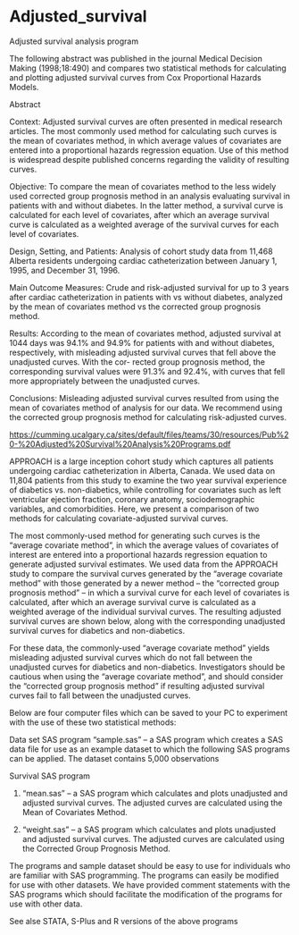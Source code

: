 # Adjusted_survival
Adjusted survival analysis program

The following abstract was published in the journal Medical Decision Making (1998;18:490) and compares two statistical methods for calculating and plotting adjusted survival curves from Cox Proportional Hazards Models.

Abstract

Context: Adjusted survival curves are often presented in medical research articles. The most commonly used method for calculating such curves is the mean of covariates method, in which average values of covariates are entered into a proportional hazards regression equation. Use of this method is widespread despite published concerns regarding the validity of resulting curves.

Objective: To compare the mean of covariates method to the less widely used corrected group prognosis method in an analysis evaluating survival in patients with and without diabetes. In the latter method, a survival curve is calculated for each level of covariates, after which an average survival curve is calculated as a weighted average of the survival curves for each level of covariates.

Design, Setting, and Patients: Analysis of cohort study data from 11,468 Alberta residents undergoing cardiac catheterization between January 1, 1995, and December 31, 1996.

Main Outcome Measures: Crude and risk-adjusted survival for up to 3 years after cardiac catheterization in patients with vs without diabetes, analyzed by the mean of covariates method vs the corrected group prognosis method.

Results: According to the mean of covariates method, adjusted survival at 1044 days was 94.1% and 94.9% for patients with and without diabetes, respectively, with misleading adjusted survival curves that fell above the unadjusted curves. With the cor- rected group prognosis method, the corresponding survival values were 91.3% and 92.4%, with curves that fell more appropriately between the unadjusted curves.

Conclusions: Misleading adjusted survival curves resulted from using the mean of covariates method of analysis for our data. We recommend using the corrected group prognosis method for calculating risk-adjusted curves.

https://cumming.ucalgary.ca/sites/default/files/teams/30/resources/Pub%20-%20Adjusted%20Survival%20Analysis%20Programs.pdf

APPROACH is a large inception cohort study which captures all patients undergoing cardiac catheterization in Alberta, Canada. We used data on 11,804 patients from this study to examine the two year survival experience of diabetics vs. non-diabetics, while controlling for covariates such as left ventricular ejection fraction, coronary anatomy, sociodemographic variables, and comorbidities. Here, we present a comparison of two methods for calculating covariate-adjusted survival curves.

The most commonly-used method for generating such curves is the “average covariate method”, in which the average values of covariates of interest are entered into a proportional hazards regression equation to generate adjusted survival estimates. We used data from the APPROACH study to compare the survival curves generated by the “average covariate method” with those generated by a newer method – the “corrected group prognosis method” – in which a survival curve for each level of covariates is calculated, after which an average survival curve is calculated as a weighted average of the individual survival curves. The resulting adjusted survival curves are shown below, along with the corresponding unadjusted survival curves for diabetics and non-diabetics.

For these data, the commonly-used “average covariate method” yields misleading adjusted survival curves which do not fall between the unadjusted curves for diabetics and non-diabetics. Investigators should be cautious when using the “average covariate method”, and should consider the “corrected group prognosis method” if resulting adjusted survival curves fail to fall between the unadjusted curves.

Below are four computer files which can be saved to your PC to experiment with the use of these two statistical methods:

Data set SAS program
“sample.sas” – a SAS program which creates a SAS data file for use as an example dataset to which the following SAS programs can be applied. The dataset contains 5,000 observations

Survival SAS program
1. “mean.sas” – a SAS program which calculates and plots unadjusted and adjusted survival curves. The adjusted curves are calculated using the Mean of Covariates Method.

2. “weight.sas” – a SAS program which calculates and plots unadjusted and adjusted survival curves. The adjusted curves are calculated using the Corrected Group Prognosis Method.

The programs and sample dataset should be easy to use for individuals who are familiar with SAS programming. The programs can easily be modified for use with other datasets. We have provided comment statements with the SAS programs which should facilitate the modification of the programs for use with other data.

See alse STATA, S-Plus and R versions of the above programs
